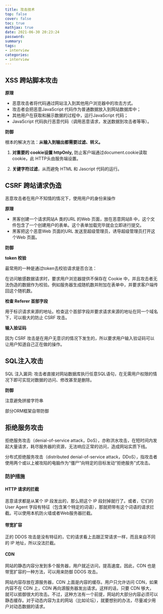 ```yaml
---
title: 攻击技术
top: false
cover: false
toc: true
mathjax: true
date: 2021-06-30 20:23:24
password:
summary:
tags:
- interview
categories:
- interview
---
```


## XSS 跨站脚本攻击

**原理**

- 恶意攻击者将代码通过网站注入到其他用户浏览器中的攻击方式。
- 攻击者会把恶意JavaScript 代码作为普通数据放入到网站数据库中；
- 其他用户在获取和展示数据的过程中，运行JavaScript 代码；
- JavaScript 代码执行恶意代码（调用恶意请求，发送数据到攻击者等等）。

**防御**

根本的解决方法：**从输入到输出都需要过滤、转义。**

1. **对重要的 cookie设置 httpOnly,** 防止客户端通过document.cookie读取 cookie，此 HTTP头由服务端设置。

2. **关键字符过滤**，从而避免 HTML 和 Jascript 代码的运行。

## CSRF 跨站请求伪造

恶意攻击者在用户不知情的情况下，使用用户的身份来操作

**原理**

- 黑客创建一个请求网站A 类的URL 的Web 页面，放在恶意网站B 中，这个文件包含了一个创建用户的表单。这个表单加载完毕就会立即进行提交。
- 黑客把这个恶意Web 页面的URL 发送至超级管理员，诱导超级管理员打开这个Web 页面。

**防御**

**token 校验**

最常用的一种是通过token去校验请求是否合法：

在访问敏感数据请求时，要求用户浏览器提供不保存在 Cookie 中，并且攻击者无法伪造的数据作为校验。例如服务器生成随机数并附加在表单中，并要求客户端传回这个随机数。

**检查 Referer 首部字段**

用于标识请求来源的地址。检查这个首部字段并要求请求来源的地址在同一个域名下，可以极大的防止 CSRF 攻击。

**输入验证码**

因为 CSRF 攻击是在用户无意识的情况下发生的，所以要求用户输入验证码可以让用户知道自己正在做的操作。

## SQL注入攻击

SQL 注入漏洞: 攻击者直接对网站数据库执行任意SQL语句，在无需用户权限的情况下即可实现对数据的访问、修改甚至是删除。

**防御**

注意避免拼接字符串

部分ORM框架自带防御

## 拒绝服务攻击

拒绝服务攻击（denial-of-service attack，DoS），亦称洪水攻击，在短时间内发起大量请求，耗尽服务器的资源，无法响应正常的访问，造成网站实质下线。

分布式拒绝服务攻击（distributed denial-of-service attack，DDoS），指攻击者使用两个或以上被攻陷的电脑作为“僵尸”向特定的目标发动“拒绝服务”式攻击。

### 防护措施

#### HTTP 请求的拦截

恶意请求都是从某个 IP 段发出的，那么把这个 IP 段封掉就行了。或者，它们的 User Agent 字段有特征（包含某个特定的词语），那就把带有这个词语的请求拦截。可以使用本机防火墙或者Web服务器拦截。

#### 带宽扩容

正的 DDOS 攻击是没有特征的，它的请求看上去跟正常请求一样，而且来自不同的 IP 地址，所以没法拦截。

#### CDN

网站的静态内容分发到多个服务器，用户就近访问，提高速度。因此，CDN 也是带宽扩容的一种方法，可以用来防御 DDOS 攻击。

网站内容存放在源服务器，CDN 上面是内容的缓存。用户只允许访问 CDN，如果内容不在 CDN 上，CDN 再向源服务器发出请求。这样的话，只要 CDN 够大，就可以抵御很大的攻击。不过，这种方法有一个前提，网站的大部分内容必须可以静态缓存。对于动态内容为主的网站（比如论坛），就要想别的办法，尽量减少用户对动态数据的请求。